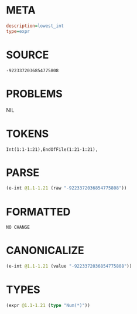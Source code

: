 # META
~~~ini
description=lowest_int
type=expr
~~~
# SOURCE
~~~roc
-9223372036854775808
~~~
# PROBLEMS
NIL
# TOKENS
~~~zig
Int(1:1-1:21),EndOfFile(1:21-1:21),
~~~
# PARSE
~~~clojure
(e-int @1.1-1.21 (raw "-9223372036854775808"))
~~~
# FORMATTED
~~~roc
NO CHANGE
~~~
# CANONICALIZE
~~~clojure
(e-int @1.1-1.21 (value "-9223372036854775808"))
~~~
# TYPES
~~~clojure
(expr @1.1-1.21 (type "Num(*)"))
~~~
